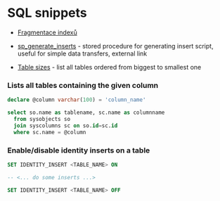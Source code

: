 # SQL snippets

* [Fragmentace indexů](index-fragmentation.md) 

* [sp_generate_inserts](https://github.com/lambacck/generate_inserts) - stored procedure for generating insert script, useful for simple data transfers, external link

* [Table sizes](table-sizes.sql) - list all tables ordered from biggest to smallest one

  

### Lists  all tables containing the given column

```sql
declare @column varchar(100) = 'column_name'

select so.name as tablename, sc.name as columnname
  from sysobjects so
  join syscolumns sc on so.id=sc.id
  where sc.name = @column
```



### Enable/disable identity inserts on a table

```sql
SET IDENTITY_INSERT <TABLE_NAME> ON

-- <... do some inserts ...>

SET IDENTITY_INSERT <TABLE_NAME> OFF
```
